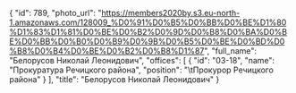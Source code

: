 {
    "id": 789,
    "photo_url": "https://members2020by.s3.eu-north-1.amazonaws.com/128009_%D0%91%D0%B5%D0%BB%D0%BE%D1%80%D1%83%D1%81%D0%BE%D0%B2%D0%9D%D0%B8%D0%BA%D0%BE%D0%BB%D0%B0%D0%B9%D0%9B%D0%B5%D0%BE%D0%BD%D0%B8%D0%B4%D0%BE%D0%B2%D0%B8%D1%87",
    "full_name": "Белорусов Николай Леонидович",
    "offices": [
        {
            "id": "03-18",
            "name": "Прокуратура Речицкого района",
            "position": "\tПрокурор Речицкого района"
        }
    ],
    "title": "Белорусов Николай Леонидович"
}